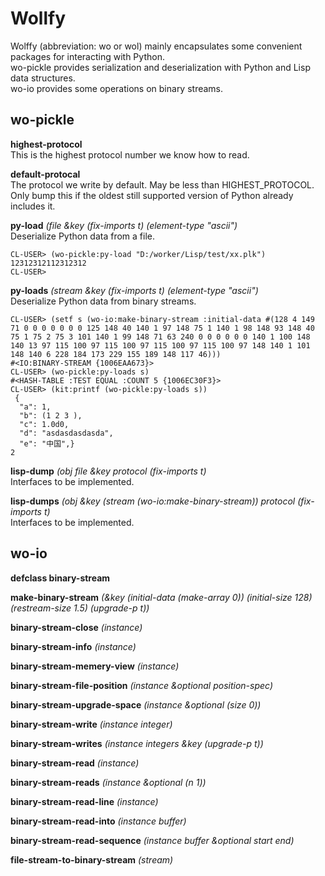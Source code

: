 # Wollfy
Wolffy (abbreviation: wo or wol) mainly encapsulates some convenient packages for interacting with Python.  
wo-pickle provides serialization and deserialization with Python and Lisp data structures.  
wo-io provides some operations on binary streams.  


## wo-pickle
**highest-protocol**  
This is the highest protocol number we know how to read.

**default-protocal**  
The protocol we write by default. May be less than HIGHEST_PROTOCOL. Only bump this if the oldest still supported version of Python already includes it.

**py-load** *(file &key (fix-imports t) (element-type "ascii")*  
Deserialize Python data from a file.
```
CL-USER> (wo-pickle:py-load "D:/worker/Lisp/test/xx.plk")
12312312112312312
CL-USER> 
```

**py-loads** *(stream &key (fix-imports t) (element-type "ascii")*  
Deserialize Python data from binary streams.
```
CL-USER> (setf s (wo-io:make-binary-stream :initial-data #(128 4 149 71 0 0 0 0 0 0 0 125 148 40 140 1 97 148 75 1 140 1 98 148 93 148 40 75 1 75 2 75 3 101 140 1 99 148 71 63 240 0 0 0 0 0 0 140 1 100 148 140 13 97 115 100 97 115 100 97 115 100 97 115 100 97 148 140 1 101 148 140 6 228 184 173 229 155 189 148 117 46)))
#<IO:BINARY-STREAM {1006EAA673}>
CL-USER> (wo-pickle:py-loads s)
#<HASH-TABLE :TEST EQUAL :COUNT 5 {1006EC30F3}>
CL-USER> (kit:printf (wo-pickle:py-loads s))
 {
  "a": 1,
  "b": (1 2 3 ), 
  "c": 1.0d0,
  "d": "asdasdasdasda",
  "e": "中国",}
2
```

**lisp-dump** *(obj file &key protocol (fix-imports t)*  
Interfaces to be implemented.  

**lisp-dumps** *(obj &key (stream (wo-io:make-binary-stream)) protocol (fix-imports t)*  
Interfaces to be implemented.


## wo-io
**defclass binary-stream**


**make-binary-stream** *(&key (initial-data (make-array 0)) (initial-size 128) (restream-size 1.5) (upgrade-p t))*


**binary-stream-close** *(instance)*


**binary-stream-info** *(instance)*


**binary-stream-memery-view** *(instance)*


**binary-stream-file-position** *(instance &optional position-spec)*


**binary-stream-upgrade-space** *(instance &optional (size 0))*


**binary-stream-write** *(instance integer)*


**binary-stream-writes** *(instance integers &key (upgrade-p t))*


**binary-stream-read** *(instance)*


**binary-stream-reads** *(instance &optional (n 1))*


**binary-stream-read-line** *(instance)*


**binary-stream-read-into** *(instance buffer)*


**binary-stream-read-sequence** *(instance buffer &optional start end)*


**file-stream-to-binary-stream** *(stream)*